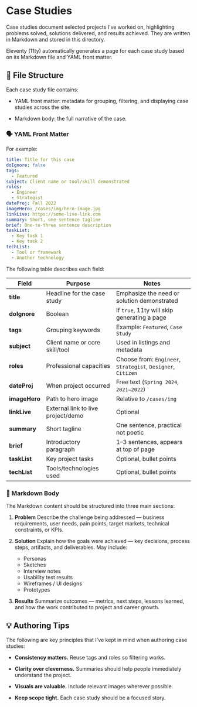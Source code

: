 # Case Studies

Case studies document selected projects I’ve worked on, highlighting problems solved, solutions delivered, and results achieved. They are written in Markdown and stored in this directory.

Eleventy (11ty) automatically generates a page for each case study based on its Markdown file and YAML front matter.

## 📝 File Structure

Each case study file contains:

- YAML front matter: metadata for grouping, filtering, and displaying case studies across the site.

- Markdown body: the full narrative of the case.

### 🗣️ YAML Front Matter

For example:

```yaml
title: Title for this case
doIgnore: false
tags:
  - Featured
subject: Client name or tool/skill demonstrated
roles:
  - Engineer
  - Strategist
dateProj: Fall 2022
imageHero: /cases/img/hero-image.jpg
linkLive: https://some-live-link.com
summary: Short, one-sentence tagline
brief: One-to-three sentence description
taskList:
  - Key task 1
  - Key task 2
techList:
  - Tool or framework
  - Another technology
```

The following table describes each field:

| Field         | Purpose                            | Notes                                                        |
| ------------- | ---------------------------------- | ------------------------------------------------------------ |
| **title**     | Headline for the case study        | Emphasize the need or solution demonstrated                  |
| **doIgnore**  | Boolean                            | If `true`, 11ty will skip generating a page                  |
| **tags**      | Grouping keywords                  | Example: `Featured`, `Case Study`                            |
| **subject**   | Client name or core skill/tool     | Used in listings and metadata                                |
| **roles**     | Professional capacities            | Choose from: `Engineer`, `Strategist`, `Designer`, `Citizen` |
| **dateProj**  | When project occurred              | Free text (`Spring 2024`, `2021–2022`)                       |
| **imageHero** | Path to hero image                 | Relative to `/cases/img`                                     |
| **linkLive**  | External link to live project/demo | Optional                                                     |
| **summary**   | Short tagline                      | One sentence, practical not poetic                           |
| **brief**     | Introductory paragraph             | 1–3 sentences, appears at top of page                        |
| **taskList**  | Key project tasks                  | Optional, bullet points                                      |
| **techList**  | Tools/technologies used            | Optional, bullet points                                      |


### 🎯 Markdown Body

The Markdown content should be structured into three main sections:

1. **Problem**
  Describe the challenge being addressed — business requirements, user needs, pain points, target markets, technical constraints, or KPIs.

2. **Solution**
  Explain how the goals were achieved — key decisions, process steps, artifacts, and deliverables. May include:
    - Personas
    - Sketches
    - Interview notes
    - Usability test results
    - Wireframes / UI designs
    - Prototypes

3. **Results**
  Summarize outcomes — metrics, next steps, lessons learned, and how the work contributed to project and career growth.

## 💡 Authoring Tips

The following are key principles that I've kept in mind when authoring case studies:

- **Consistency matters.** Reuse tags and roles so filtering works.

- **Clarity over cleverness.** Summaries should help people immediately understand the project.

- **Visuals are valuable.** Include relevant images wherever possible.

- **Keep scope tight.** Each case study should be a focused story.
